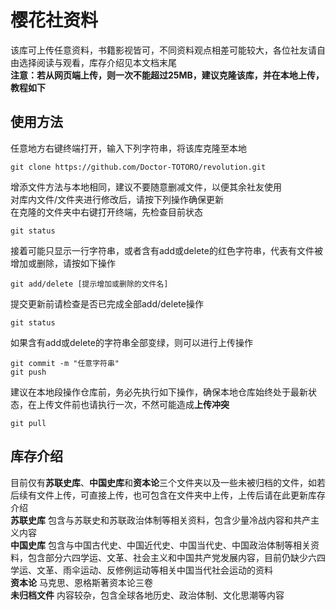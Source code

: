 # 樱花社资料
该库可上传任意资料，书籍影视皆可，不同资料观点相差可能较大，各位社友请自由选择阅读与观看，库存介绍见本文档末尾  
**注意：若从网页端上传，则一次不能超过25MB，建议克隆该库，并在本地上传，教程如下**

## 使用方法
任意地方右键终端打开，输入下列字符串，将该库克隆至本地
```
git clone https://github.com/Doctor-TOTORO/revolution.git
```
增添文件方法与本地相同，建议不要随意删减文件，以便其余社友使用  
对库内文件/文件夹进行修改后，请按下列操作确保更新  
在克隆的文件夹中右键打开终端，先检查目前状态
```
git status
```
接着可能只显示一行字符串，或者含有add或delete的红色字符串，代表有文件被增加或删除，请按如下操作
```
git add/delete [提示增加或删除的文件名]
```
提交更新前请检查是否已完成全部add/delete操作
```
git status
```
如果含有add或delete的字符串全部变绿，则可以进行上传操作
```
git commit -m "任意字符串"
git push
```
建议在本地段操作仓库前，务必先执行如下操作，确保本地仓库始终处于最新状态，在上传文件前也请执行一次，不然可能造成**上传冲突**
```
git pull
```

## 库存介绍
目前仅有**苏联史库**、**中国史库**和**资本论**三个文件夹以及一些未被归档的文件，如若后续有文件上传，可直接上传，也可包含在文件夹中上传，上传后请在此更新库存介绍  
**苏联史库** 包含与苏联史和苏联政治体制等相关资料，包含少量冷战内容和共产主义内容  
**中国史库** 包含与中国古代史、中国近代史、中国当代史、中国政治体制等相关资料，包含部分六四学运、文革、社会主义和中国共产党发展内容，目前仍缺少六四学运、文革、雨伞运动、反修例运动等相关中国当代社会运动的资料  
**资本论** 马克思、恩格斯著资本论三卷  
**未归档文件** 内容较杂，包含全球各地历史、政治体制、文化思潮等内容
